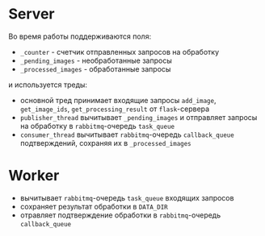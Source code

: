 # Server
Во время работы поддерживаются поля:
- `_counter` - счетчик отправленных запросов на обработку
- `_pending_images` - необработанные запросы
- `_processed_images` - обработанные запросы

и используется треды:
- основной тред принимает входящие запросы `add_image`, `get_image_ids`, `get_processing_result` от `flask`-сервера
- `publisher_thread` вычитывает `_pending_images` и отправляет запросы на обработку в `rabbitmq`-очередь `task_queue`
- `consumer_thread` вычитывает `rabbitmq`-очередь `callback_queue` подтверждений, сохраняя их в `_processed_images`

# Worker
- вычитывает `rabbitmq`-очередь `task_queue` входящих запросов
- сохраняет результат обработки в `DATA_DIR`
- отравляет подтверждение обработки в `rabbitmq`-очередь `callback_queue`
